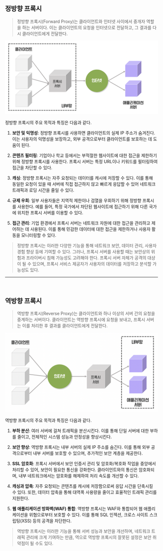 ## 정방향 프록시

> 정방향 프록시(Forward Proxy)는 클라이언트와 인터넷 사이에서 중개자 역할을 하는 서버이다. 이는 클라이언트의 요청을 인터넷으로 전달하고, 그 결과를 다시 클라이언트에게 전달한다.
 
![](image/정방향%20프록시.png)

정방향 프록시의 주요 목적과 특징은 다음과 같다.

1. **보안 및 익명성**: 정방향 프록시를 사용하면 클라이언트의 실제 IP 주소가 숨겨진다. 이는 사용자의 익명성을 보장하고, 외부 공격으로부터 클라이언트를 보호하는 데 도움이 된다.


2. **콘텐츠 필터링**: 기업이나 학교 등에서는 부적절한 웹사이트에 대한 접근을 제한하기 위해 정방향 프록시를 사용한다. 프록시 서버는 특정 URL이나 키워드를 필터링하여 접근을 차단할 수 있다.


3. **캐싱**: 정방향 프록시는 자주 요청되는 데이터를 캐시에 저장할 수 있다. 이를 통해 동일한 요청이 있을 때 서버에 직접 접근하지 않고 빠르게 응답할 수 있어 네트워크 트래픽과 로딩 시간을 줄일 수 있다.


4. **규제 우회**: 일부 사용자들은 지역적 제한이나 검열을 우회하기 위해 정방향 프록시를 사용한다. 예를 들어, 특정 국가에서 차단된 웹사이트에 접근하기 위해 다른 국가에 위치한 프록시 서버를 이용할 수 있다.


5. **접근 관리**: 기업 환경에서 프록시 서버는 네트워크 자원에 대한 접근을 관리하고 제어하는 데 사용된다. 이를 통해 민감한 데이터에 대한 접근을 제한하거나 사용자 활동을 모니터링할 수 있다.


> 정방향 프록시는 이러한 다양한 기능을 통해 네트워크 보안, 데이터 관리, 사용자 경험 향상 등에 기여할 수 있다. 그러나, 프록시 서버를 사용할 때는 보안상의 위험과 프라이버시 침해 가능성도 고려해야 한다. 프록시 서버 자체가 공격의 대상이 될 수 있으며, 프록시 서비스 제공자가 사용자의 데이터를 저장하고 분석할 가능성도 있다.


---

<br>

## 역방향 프록시

> 역방향 프록시(Reverse Proxy)는 클라이언트와 하나 이상의 서버 간의 요청을 중계하는 서버이다. 클라이언트는 역방향 프록시에 요청을 보내고, 프록시 서버는 이를 처리한 후 결과를 클라이언트에게 전달한다.

![](image/역방향%20프록시.png)

역방향 프록시의 주요 목적과 특징은 다음과 같다.

1. **부하 분산**: 여러 서버에 걸쳐 트래픽을 분산시킨다. 이를 통해 단일 서버에 대한 부하를 줄이고, 전체적인 시스템 성능과 안정성을 향상시킨다.


2. **보안 향상**: 역방향 프록시는 내부 서버의 실제 IP 주소를 숨긴다. 이를 통해 외부 공격으로부터 내부 서버를 보호할 수 있으며, 추가적인 보안 계층을 제공한다.


3. **SSL 암호화**: 프록시 서버에서 보안 인증서 관리 및 암호화/복호화 작업을 중앙에서 처리할 수 있어, 보안이 필요한 통신을 강화한다. 클라이언트와의 통신은 암호화되며, 내부 네트워크에서는 암호화를 해제하여 처리 속도를 개선할 수 있다.


4. **캐싱과 압축**: 자주 요청되는 콘텐츠를 캐시에 저장함으로써 응답 시간을 단축시킬 수 있다. 또한, 데이터 압축을 통해 대역폭 사용량을 줄이고 효율적인 트래픽 관리를 지원한다.


5. **웹 애플리케이션 방화벽(WAF) 통합**: 역방향 프록시는 WAF와 통합되어 웹 애플리케이션을 위협으로부터 보호할 수 있다. 이를 통해 SQL 인젝션, 크로스 사이트 스크립팅(XSS) 등의 공격을 차단한다.


> 역방향 프록시는 이러한 기능을 통해 서버 성능과 보안을 개선하며, 네트워크 트래픽 관리에 크게 기여하는 만큼, 역으로 역방향 프록시의 잘못된 설정은 보안 취약점이 될 수도 있다.